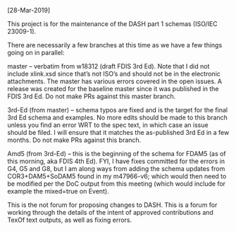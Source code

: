 [28-Mar-2019]

This project is for the maintenance of the DASH part 1 schemas (ISO/IEC 23009-1).

There are necessarily a few branches at this time as we have a few things going on in parallel:

master – verbatim from w18312 (draft FDIS 3rd Ed). Note that I did not include xlink.xsd since that’s not ISO’s and should not be in the electronic attachments. The master has various errors covered in the open issues. A release was created for the baseline master since it was published in the FDIS 3rd Ed. Do not make PRs against this master branch.

3rd-Ed (from master) – schema typos are fixed and is the target for the final 3rd Ed schema and examples. No more edits should be made to this branch unless you find an error WRT to the spec text, in which case an issue should be filed. I will ensure that it matches the as-published 3rd Ed in a few months. Do not make PRs against this branch.  

Amd5 (from 3rd-Ed) – this is the beginning of the schema for FDAM5 (as of this morning, aka FDIS 4th Ed).  FYI, I have fixes committed for the errors in G4, G5 and G8, but I am along ways from adding the schema updates from COR3+DAM5+SoDAM5 found in my m47966-v6; which would then need to be modified per the DoC output from this meeting (which would include for example the mixed=true on Event).

This is the not forum for proposing changes to DASH. This is a forum for working through the details of the intent of approved contributions and TexOf text outputs, as well as fixing errors.

